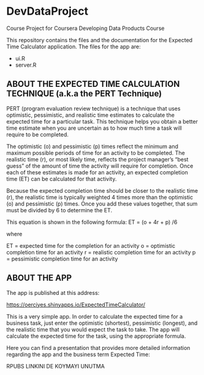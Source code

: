 # DevDataProject
Course Project for Coursera Developing Data Products Course


This repository contains the files and the documentation for the Expected Time Calculator application. The files for the app are:

- ui.R 
- server.R


ABOUT THE EXPECTED TIME CALCULATION TECHNIQUE (a.k.a the PERT Technique)
------------------
PERT (program evaluation review technique) is a technique that uses optimistic, pessimistic, and realistic time estimates to calculate the expected time for a particular task. This technique helps you obtain a better time estimate when you are uncertain as to how much time a task will require to be completed.

The optimistic (o) and pessimistic (p) times reflect the minimum and maximum possible periods of time for an activity to be completed. The realistic time (r), or most likely time, reflects the project manager’s “best guess” of the amount of time the activity will require for completion. Once each of these estimates is made for an activity, an expected completion time (ET) can be calculated for that activity. 

Because the expected completion time should be closer to the realistic time (r), the realistic time is typically weighted 4 times more than the optimistic (o) and pessimistic (p) times. Once you add these values together, that sum must be divided by 6 to determine the ET. 

This equation is shown in the following formula:
ET = (o + 4r + p) /6

where

ET = expected time for the completion for an activity
o = optimistic completion time for an activity
r = realistic completion time for an activity
p = pessimistic completion time for an activity



ABOUT THE APP
------------------
The app is published at this address:

https://oerciyes.shinyapps.io/ExpectedTimeCalculator/

This is a very simple app. In order to calculate the expected time for a business task, just enter the optimistic (shortest), pessimistic (longest), and the realistic time that you would expect the task to take. The app will calculate the expected time for the task, using the appropriate formula. 

Here you can find a presentation that provides more detailed information regarding the app and the business term Expected Time:

RPUBS LINKINI DE KOYMAYI UNUTMA
